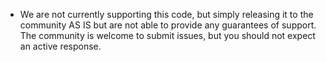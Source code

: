 
* We are not currently supporting this code, but simply releasing it to the community AS IS but are not able to provide any guarantees of support.  The community is welcome to submit issues, but you should not expect an active response.


